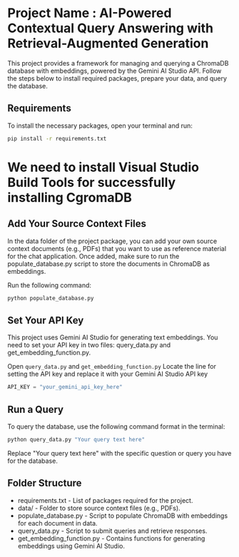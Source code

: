 # Project Name : AI-Powered Contextual Query Answering with Retrieval-Augmented Generation

This project provides a framework for managing and querying a ChromaDB database with embeddings, powered by the Gemini AI Studio API. Follow the steps below to install required packages, prepare your data, and query the database.

## Requirements

To install the necessary packages, open your terminal and run:

```bash
pip install -r requirements.txt
```

# We need to install Visual Studio Build Tools for successfully installing CgromaDB 
## Add Your Source Context Files
In the data folder of the project package, you can add your own source context documents (e.g., PDFs) that you want to use as reference material for the chat application. Once added, make sure to run the populate_database.py script to store the documents in ChromaDB as embeddings.

Run the following command:
```bash
python populate_database.py
```

## Set Your API Key
This project uses Gemini AI Studio for generating text embeddings. You need to set your API key in two files: query_data.py and get_embedding_function.py.

Open `query_data.py` and `get_embedding_function.py`
Locate the line for setting the API key and replace it with your Gemini AI Studio API key

```python
API_KEY = "your_gemini_api_key_here"
```
## Run a Query
To query the database, use the following command format in the terminal:

```python
python query_data.py "Your query text here"
```
Replace "Your query text here" with the specific question or query you have for the database.

## Folder Structure

* requirements.txt - List of packages required for the project.
* data/ - Folder to store source context files (e.g., PDFs).
* populate_database.py - Script to populate ChromaDB with embeddings for each document in data.
* query_data.py - Script to submit queries and retrieve responses.
* get_embedding_function.py - Contains functions for generating embeddings using Gemini AI Studio.
